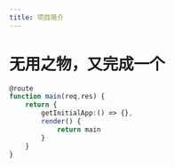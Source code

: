 ```yaml
---
title: 项目简介
---
```


# 无用之物，又完成一个

```typescript
@route
function main(req,res) {
    return {
        getInitialApp:() => {},
        render() {
            return main
        }
    }
}
```
